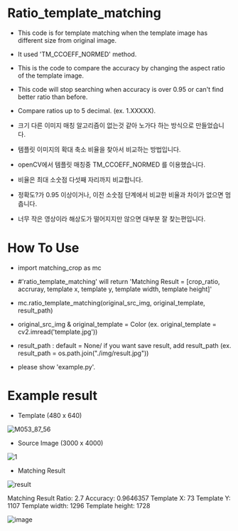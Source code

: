 # Ratio_template_matching
* This code is for template matching when the template image has different size from original image.
* It used 'TM_CCOEFF_NORMED' method.
* This is the code to compare the accuracy by changing the aspect ratio of the template image.
* This code will stop searching when accuracy is over 0.95 or can't find better ratio than before.
* Compare ratios up to 5 decimal. (ex. 1.XXXXX).


* 크기 다른 이미지 매칭 알고리즘이 없는것 같아 노가다 하는 방식으로 만들었습니다.
* 템플릿 이미지의 확대 축소 비율을 찾아서 비교하는 방법입니다.
* openCV에서 템플릿 매칭중 TM_CCOEFF_NORMED 를 이용했습니다.
* 비율은 최대 소숫점 다섯째 자리까지 비교합니다.
* 정확도?가 0.95 이상이거나, 이전 소숫점 단계에서 비교한 비율과 차이가 없으면 멈춥니다.
* 너무 작은 영상이라 해상도가 떨어지지만 않으면 대부분 잘 찾는편입니다.


# How To Use
- import matching_crop as mc

- #'ratio_template_matching' will return 'Matching Result = [crop_ratio, accruray, template x, template y, template width, template height]'
- mc.ratio_template_matching(original_src_img, original_template, result_path)

- original_src_img & original_template = Color (ex. original_template = cv2.imread('template.jpg'))
- result_path :  default = None/  if you want save result, add result_path (ex. result_path = os.path.join("./img/result.jpg"))

- please show 'example.py'.


# Example result
* Template (480 x 640)

![M053_87_56](https://user-images.githubusercontent.com/80665546/125795008-5f2c0463-4ad1-49f5-be98-837faf81fdb2.jpg)

* Source Image (3000 x 4000)

![1](https://user-images.githubusercontent.com/80665546/125795709-813a65c7-916e-43c2-85e9-de05c14e3051.jpg)

* Matching Result

![result](https://user-images.githubusercontent.com/80665546/125795720-52db7c5b-1bb0-4a97-972d-b4aa2e5cff5c.jpg)

Matching Result
Ratio: 2.7
Accuracy: 0.9646357
Template X: 73
Template Y: 1107
Template width: 1296
Template height: 1728


![image](https://user-images.githubusercontent.com/80665546/125797999-69adaefb-80b2-4334-8a13-44dd490c3d07.png)


